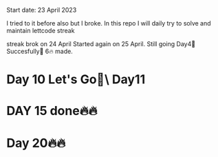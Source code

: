 Start date: 23 April 2023

I tried to it before also but I broke.
In this repo I will daily try to solve and maintain lettcode streak

streak brok on 24 April
Started again on 25 April. Still going Day4🚀
Succesfully🚀 6🔥 made.

# Day 10 Let's Go🚀\\ Day11

# DAY 15 done🔥🔥

# Day 20🔥🔥
